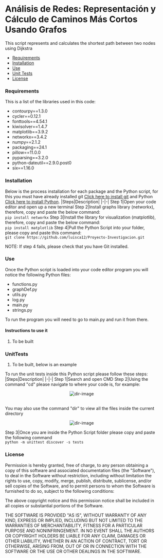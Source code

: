 # Análisis de Redes: Representación y Cálculo de Caminos Más Cortos Usando Grafos
This script represents and calculates the shortest path between two nodes using Dijkstra
- [Requirements](#requirements)
- [Installation](#installation)
- [Use](#use)
- [Unit Tests](#UnitTests)
- [License](#license)

### Requirements
This is a list of the libraries used in this code:
- contourpy==1.3.0
- cycler==0.12.1
- fonttools==4.54.1
- kiwisolver==1.4.7
- matplotlib==3.9.2
- networkx==3.4.2
- numpy==2.1.2
- packaging==24.1
- pillow==11.0.0
- pyparsing==3.2.0
- python-dateutil==2.9.0.post0
- six==1.16.0

### Installation
Below is the process installation for each package and the Python script, for this you must have already installed git [Click here to install git](https://git-scm.com/downloads) and Python [Click here to install Python](https://www.python.org/downloads/).
|Steps|Description|
|-|-|
Step 1|Open your code editor and open up a new terminal
Step 2|Install graphs library (networkx), therefore, copy and paste the below command:<br>```pip install networkx```
Step 3|Install the library for visualization (matplotlib), therefore, copy and paste the below command:<br>```pip install matplotlib```
Step 4|Pull the Python Script into your folder, please copy and paste this command:<br>```git clone https://github.com/luisca12/Proyecto-Investigacion.git```

NOTE: If step 4 fails, please check that you have Git installed.

### Use
Once the Python script is loaded into your code editor program you will notice the following Python files:
- functions.py
- graphDef.py
- utils.py
- log.py
- main.py
- strings.py

To run the program you will need to go to main.py and run it from there.
#### Instructions to use it
1. To be built

### UnitTests
1. To be built, below is an example

To run the unit tests inside this Python script please follow these steps:
|Steps|Description|
|-|-|
Step 1|Search and open CMD
Step 2|Using the command "cd" please navigate to where your code is, for example:<br><p align="center"><img src="https://www.wikihow.com/images/thumb/0/08/Change-Directories-in-Command-Prompt-Step-7-Version-2.jpg/v4-460px-Change-Directories-in-Command-Prompt-Step-7-Version-2.jpg.webp" alt="dir-image"></p><br>You may also use the command "dir" to view all the files inside the current directory<br><p align="center"><img src="https://upload.wikimedia.org/wikipedia/commons/5/52/Comando_Dir_no_Prompt_do_Windows.png" alt="dir-image"></p>
Step 3|Once you are inside the Python Script folder please copy and paste the following command <br>```python -m unittest discover -s tests```

### License
Permission is hereby granted, free of charge, to any person obtaining a copy
of this software and associated documentation files (the "Software"), to deal
in the Software without restriction, including without limitation the rights
to use, copy, modify, merge, publish, distribute, sublicense, and/or sell
copies of the Software, and to permit persons to whom the Software is
furnished to do so, subject to the following conditions:

The above copyright notice and this permission notice shall be included in all
copies or substantial portions of the Software.

THE SOFTWARE IS PROVIDED "AS IS", WITHOUT WARRANTY OF ANY KIND, EXPRESS OR
IMPLIED, INCLUDING BUT NOT LIMITED TO THE WARRANTIES OF MERCHANTABILITY,
FITNESS FOR A PARTICULAR PURPOSE AND NONINFRINGEMENT. IN NO EVENT SHALL THE
AUTHORS OR COPYRIGHT HOLDERS BE LIABLE FOR ANY CLAIM, DAMAGES OR OTHER
LIABILITY, WHETHER IN AN ACTION OF CONTRACT, TORT OR OTHERWISE, ARISING FROM,
OUT OF OR IN CONNECTION WITH THE SOFTWARE OR THE USE OR OTHER DEALINGS IN THE
SOFTWARE.